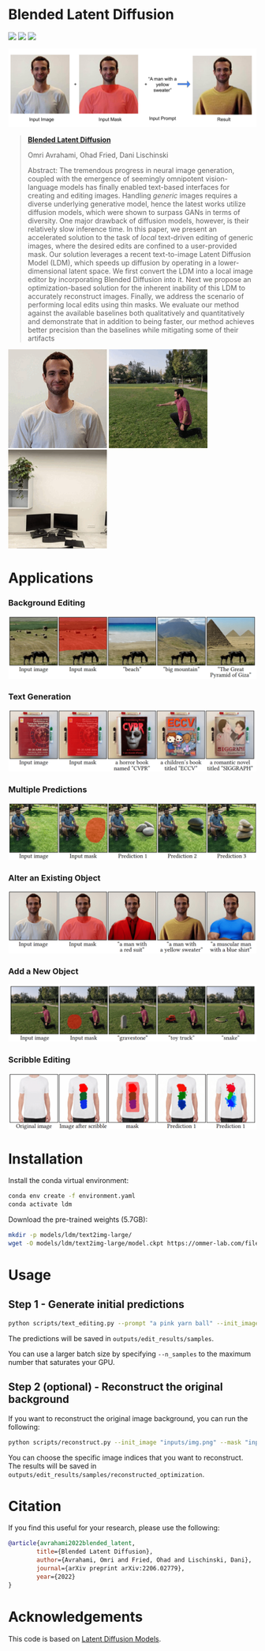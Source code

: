 # Blended Latent Diffusion
<a href="https://arxiv.org/abs/2206.02779"><img src="https://img.shields.io/badge/arXiv-2206.02779-b31b1b.svg"></a>
<a href="https://opensource.org/licenses/MIT"><img src="https://img.shields.io/badge/License-MIT-yellow.svg"></a>
<a href="https://pytorch.org/"><img src="https://img.shields.io/badge/PyTorch->=1.7.0-Red?logo=pytorch"></a>

<a href="https://omriavrahami.com/blended-latent-diffusion-page/"><img src="docs/teaser.png" /></a>

> <a href="https://omriavrahami.com/blended-latent-diffusion-page/">**Blended Latent Diffusion**</a>
>
> Omri Avrahami, Ohad Fried, Dani Lischinski
>
> Abstract: The tremendous progress in neural image generation, coupled with the emergence of seemingly omnipotent vision-language models has finally enabled text-based interfaces for creating and editing images. Handling *generic* images requires a diverse underlying generative model, hence the latest works utilize diffusion models, which were shown to surpass GANs in terms of diversity. One major drawback of diffusion models, however, is their relatively slow inference time. In this paper, we present an accelerated solution to the task of *local* text-driven editing of generic images, where the desired edits are confined to a user-provided mask. Our solution leverages a recent text-to-image Latent Diffusion Model (LDM), which speeds up diffusion by operating in a lower-dimensional latent space. We first convert the LDM into a local image editor by incorporating Blended Diffusion into it. Next we propose an optimization-based solution for the inherent inability of this LDM to accurately reconstruct images. Finally, we address the scenario of performing local edits using thin masks. We evaluate our method against the available baselines both qualitatively and quantitatively and demonstrate that in addition to being faster, our method achieves better precision than the baselines while mitigating some of their artifacts

<div>
  <img src="docs/object_editing.gif" width="200px"/>
  <img src="docs/new_object.gif" width="200px"/>
  <img src="docs/graffiti.gif" width="200px"/>
</div>

# Applications

### Background Editing
<img src="docs/applications/background_edit.png" />

### Text Generation
<img src="docs/applications/text.png" />

### Multiple Predictions
<img src="docs/applications/multiple_predictions.png" />

### Alter an Existing Object
<img src="docs/applications/object_edit.png" />

### Add a New Object
<img src="docs/applications/new_object.png" />

### Scribble Editing
<img src="docs/applications/scribble_edit.png" />

# Installation
Install the conda virtual environment:
```bash
conda env create -f environment.yaml
conda activate ldm
```

Download the pre-trained weights (5.7GB):
```bash
mkdir -p models/ldm/text2img-large/
wget -O models/ldm/text2img-large/model.ckpt https://ommer-lab.com/files/latent-diffusion/nitro/txt2img-f8-large/model.ckpt
```

# Usage

## Step 1 - Generate initial predictions
```bash
python scripts/text_editing.py --prompt "a pink yarn ball" --init_image "inputs/img.png" --mask "inputs/mask.png"
```

The predictions will be saved in `outputs/edit_results/samples`.

You can use a larger batch size by specifying `--n_samples` to the maximum number that saturates your GPU.

## Step 2 (optional) - Reconstruct the original background
If you want to reconstruct the original image background, you can run the following:
```bash
python scripts/reconstruct.py --init_image "inputs/img.png" --mask "inputs/mask.png" --selected_indices 0 1
```

You can choose the specific image indices that you want to reconstruct. The results will be saved in `outputs/edit_results/samples/reconstructed_optimization`.

# Citation
If you find this useful for your research, please use the following:
```bibtex
@article{avrahami2022blended_latent,
        title={Blended Latent Diffusion},
        author={Avrahami, Omri and Fried, Ohad and Lischinski, Dani},
        journal={arXiv preprint arXiv:2206.02779},
        year={2022}
}
```

# Acknowledgements
This code is based on [Latent Diffusion Models](https://github.com/CompVis/latent-diffusion).